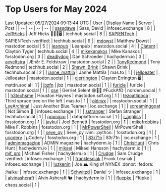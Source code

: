 # Top Users for May 2024
Last Updated: 05/27/2024 09:13:44 UTC
| User | Display Name | Server | Post |
| -- | -- | -- | -- |
| [sassdawe](https://infosec.exchange/@sassdawe) | Sass, David | infosec.exchange | 8 |
| [JeffHicks](https://techhub.social/@JeffHicks) | Jeff Hicks 🐶🎼🍷🖥️ | techhub.social | 8 |
| [SAPIENTech](https://techhub.social/@SAPIENTech) | SAPIENTech :verified: | techhub.social | 6 |
| [mdowst](https://mastodon.social/@mdowst) | Matthew Dowst | mastodon.social | 5 |
| [leanpub](https://mastodon.social/@leanpub) | Leanpub | mastodon.social | 4 |
| [Clatent](https://techhub.social/@Clatent) | Clayton Tyger | techhub.social | 4 |
| [mikekanakos](https://fosstodon.org/@mikekanakos) | Mike Kanakos | fosstodon.org | 3 |
| [deadlydog](https://hachyderm.io/@deadlydog) | Dan Schroeder | hachyderm.io | 3 |
| [aeveltstra](https://mastodon.social/@aeveltstra) | Ænðr E. Feldstraw | mastodon.social | 2 |
| [TonyRedmond](https://techhub.social/@TonyRedmond) | Tony Redmond | techhub.social | 2 |
| [Shawn_Brink](https://techhub.social/@Shawn_Brink) | Shawn Brink | techhub.social | 2 |
| [janne_mattila](https://mas.to/@janne_mattila) | Janne Mattila | mas.to | 1 |
| [jelloeater](https://mastodon.social/@jelloeater) | Jelloeater | mastodon.social | 1 |
| [cjerrington](https://mstdn.social/@cjerrington) | Clayton Errington 🖥️ | mstdn.social | 1 |
| [jbzfn](https://mastodon.social/@jbzfn) | jbz | mastodon.social | 1 |
| [furicle](https://mastodon.social/@furicle) | furicle | mastodon.social | 1 |
| [gse](https://norden.social/@gse) | Gerriet Selent 😁🐧🍓 #FuckAfD | norden.social | 1 |
| [h3techsme](https://mastodon.sdf.org/@h3techsme) | Houston Haynes | mastodon.sdf.org | 1 |
| [tezoatlipoca](https://mas.to/@tezoatlipoca) | Third spruce tree on the left | mas.to | 1 |
| [oldrwx](https://mastodon.social/@oldrwx) |  | mastodon.social | 1 |
| [LeeArchinal](https://ioc.exchange/@LeeArchinal) | Just Another Blue Teamer | ioc.exchange | 1 |
| [screaminggoat](https://infosec.exchange/@screaminggoat) | Not Simon 🐐 | infosec.exchange | 1 |
| [sstranger](https://techhub.social/@sstranger) | Stefan Stranger | techhub.social | 1 |
| [promicro](https://dataplatform.social/@promicro) |  | dataplatform.social | 1 |
| [j_angliss](https://fosstodon.org/@j_angliss) |  | fosstodon.org | 1 |
| [jaykul](https://fosstodon.org/@jaykul) | Joel Bennett | fosstodon.org | 1 |
| [mikefrobbins](https://fosstodon.org/@mikefrobbins) | Mike F. Robbins | fosstodon.org | 1 |
| [MrPowerShell](https://fosstodon.org/@MrPowerShell) | MrPowerShell | fosstodon.org | 1 |
| [seve_py](https://fosstodon.org/@seve_py) | Seve_py :vim: :python: | fosstodon.org | 1 |
| [ucodery](https://fosstodon.org/@ucodery) | μCodery | fosstodon.org | 1 |
| [83r71n](https://ioc.exchange/@83r71n) | 83r71n | ioc.exchange | 1 |
| [adminmagazine](https://hachyderm.io/@adminmagazine) | ADMIN magazine | hachyderm.io | 1 |
| [ChrisHunt](https://hachyderm.io/@ChrisHunt) | Chris Hunt | hachyderm.io | 1 |
| [mikael](https://hachyderm.io/@mikael) | Mikael Hansson | hachyderm.io | 1 |
| [mjf_pro](https://hachyderm.io/@mjf_pro) | Michael Fisher | hachyderm.io | 1 |
| [Crudge](https://infosec.exchange/@Crudge) | Sam Crudge :verified: | infosec.exchange | 1 |
| [franklesniak](https://infosec.exchange/@franklesniak) | Frank Lesniak | infosec.exchange | 1 |
| [luzkenin](https://infosec.exchange/@luzkenin) | Joe 🏔️ King of NYNEX :donor: :fedora: :haiku: | infosec.exchange | 1 |
| [Schwitzd](https://infosec.exchange/@Schwitzd) | Daniel ツ | infosec.exchange | 1 |
| [alvinashcraft](https://hachyderm.io/@alvinashcraft) | Alvin Ashcraft 🐿️ | hachyderm.io | 1 |
| [fluepke](https://chaos.social/@fluepke) | Flüpke | chaos.social | 1 |
